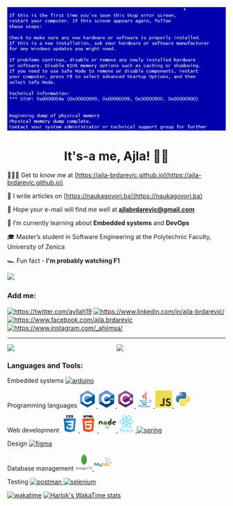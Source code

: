 <div align="center">
  <img src="https://github.com/ajla-brdarevic/ajla-brdarevic/blob/main/giphy.gif">
</div>

<div align="center">
  <h1>It's-a me, Ajla! 🐱‍💻</h1>
</div>

👩🏼‍💻 Get to know me at [https://ajla-brdarevic.github.io](https://ajla-brdarevic.github.io)

📜 I write articles on [https://naukagovori.ba](https://naukagovori.ba)

💬 Hope your e-mail will find me well at **ajlabrdarevic@gmail.com**

🤖 I’m currently learning about **Embedded systems** and **DevOps**

🎓 Master’s student in Software Engineering at the Polytechnic Faculty, University of Zenica

🏎️ Fun fact - **I'm probably watching F1**

![](https://komarev.com/ghpvc/?username=ajla-brdarevic&color=ff69b4)

<h3 align="left">Add me:</h3>
<p align="left">
<a href="https://twitter.com/ayllah19" target="blank"><img align="center" src="https://raw.githubusercontent.com/rahuldkjain/github-profile-readme-generator/master/src/images/icons/Social/twitter.svg" alt="https://twitter.com/ayllah19" height="30" width="40" /></a>
<a href="https://www.linkedin.com/in/ajla-brdarević/" target="blank"><img align="center" src="https://raw.githubusercontent.com/rahuldkjain/github-profile-readme-generator/master/src/images/icons/Social/linked-in-alt.svg" alt="https://www.linkedin.com/in/ajla-brdarević/" height="30" width="40" /></a>
<a href="https://www.facebook.com/ajla.brdarevic" target="blank"><img align="center" src="https://raw.githubusercontent.com/rahuldkjain/github-profile-readme-generator/master/src/images/icons/Social/facebook.svg" alt="https://www.facebook.com/ajla.brdarevic" height="30" width="40" /></a>
<a href="https://www.instagram.com/_ahiimsa/" target="blank"><img align="center" src="https://raw.githubusercontent.com/rahuldkjain/github-profile-readme-generator/master/src/images/icons/Social/instagram.svg" alt="https://www.instagram.com/_ahiimsa/" height="30" width="40" /></a>
</p>

---
  
<div align="center">
  <div style="display: flex;">
    <img src="https://github-readme-stats.vercel.app/api?username=ajla-brdarevic&show_icons=true&theme=material-palenight&rank_icon=github" width="400" />
    <img src="https://github-readme-stats.vercel.app/api/top-langs/?username=ajla-brdarevic&layout=compact&theme=material-palenight&card_width=400" width="400" />
  </div>
</div>

<h3 align="left">Languages and Tools:</h3>
<p align="left">Embedded systems <a href="https://www.arduino.cc/" target="_blank" rel="noreferrer"> <img src="https://cdn.worldvectorlogo.com/logos/arduino-1.svg" alt="arduino" width="40" height="40"/></a></p>
<p align="left">Programming languages <a href="https://www.cprogramming.com/" target="_blank" rel="noreferrer"> <img src="https://raw.githubusercontent.com/devicons/devicon/master/icons/c/c-original.svg" alt="c" width="40" height="40"/> </a> 
<a href="https://www.w3schools.com/cpp/" target="_blank" rel="noreferrer"> <img src="https://raw.githubusercontent.com/devicons/devicon/master/icons/cplusplus/cplusplus-original.svg" alt="cplusplus" width="40" height="40"/> </a> 
<a href="https://www.w3schools.com/cs/" target="_blank" rel="noreferrer"> <img src="https://raw.githubusercontent.com/devicons/devicon/master/icons/csharp/csharp-original.svg" alt="csharp" width="40" height="40"/> </a> 
<a href="https://www.java.com" target="_blank" rel="noreferrer"> <img src="https://raw.githubusercontent.com/devicons/devicon/master/icons/java/java-original.svg" alt="java" width="40" height="40"/> </a> 
<a href="https://developer.mozilla.org/en-US/docs/Web/JavaScript" target="_blank" rel="noreferrer"> <img src="https://raw.githubusercontent.com/devicons/devicon/master/icons/javascript/javascript-original.svg" alt="javascript" width="40" height="40"/> </a> 
<a href="https://www.python.org" target="_blank" rel="noreferrer"> <img src="https://raw.githubusercontent.com/devicons/devicon/master/icons/python/python-original.svg" alt="python" width="40" height="40"/> </a> </p>
<p align="left">Web development <a href="https://www.w3schools.com/css/" target="_blank" rel="noreferrer"> <img src="https://raw.githubusercontent.com/devicons/devicon/master/icons/css3/css3-original-wordmark.svg" alt="css3" width="40" height="40"/> </a> 
<a href="https://www.w3.org/html/" target="_blank" rel="noreferrer"> <img src="https://raw.githubusercontent.com/devicons/devicon/master/icons/html5/html5-original-wordmark.svg" alt="html5" width="40" height="40"/> </a> 
<a href="https://nodejs.org" target="_blank" rel="noreferrer"> <img src="https://raw.githubusercontent.com/devicons/devicon/master/icons/nodejs/nodejs-original-wordmark.svg" alt="nodejs" width="40" height="40"/> </a> 
<a href="https://reactjs.org/" target="_blank" rel="noreferrer"> <img src="https://raw.githubusercontent.com/devicons/devicon/master/icons/react/react-original-wordmark.svg" alt="react" width="40" height="40"/> </a>
<a href="https://spring.io/" target="_blank" rel="noreferrer"> <img src="https://www.vectorlogo.zone/logos/springio/springio-icon.svg" alt="spring" width="40" height="40"/> </a> </p>
<p align="left">Design <a href="https://www.figma.com/" target="_blank" rel="noreferrer"> <img src="https://www.vectorlogo.zone/logos/figma/figma-icon.svg" alt="figma" width="40" height="40"/> </a> </p>
<p align="left">Database management <a href="https://www.mongodb.com/" target="_blank" rel="noreferrer"> <img src="https://raw.githubusercontent.com/devicons/devicon/master/icons/mongodb/mongodb-original-wordmark.svg" alt="mongodb" width="40" height="40"/> </a> 
<a href="https://www.mysql.com/" target="_blank" rel="noreferrer"> <img src="https://raw.githubusercontent.com/devicons/devicon/master/icons/mysql/mysql-original-wordmark.svg" alt="mysql" width="40" height="40"/> </a> </p>
<p align="left">Testing <a href="https://postman.com" target="_blank" rel="noreferrer"> <img src="https://www.vectorlogo.zone/logos/getpostman/getpostman-icon.svg" alt="postman" width="40" height="40"/> </a> 
<a href="https://www.selenium.dev" target="_blank" rel="noreferrer"> <img src="https://raw.githubusercontent.com/detain/svg-logos/780f25886640cef088af994181646db2f6b1a3f8/svg/selenium-logo.svg" alt="selenium" width="40" height="40"/> </a></p>

[![wakatime](https://wakatime.com/badge/user/7c6b7843-fcf4-4ea0-b5e2-7d5355cfeee9.svg)](https://wakatime.com/@7c6b7843-fcf4-4ea0-b5e2-7d5355cfeee9)
[![Harlok's WakaTime stats](https://github-readme-stats.vercel.app/api/wakatime?username=ayllah00)](https://github.com/anuraghazra/github-readme-stats)
